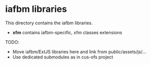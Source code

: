 iafbm libraries
===============

This directory contains the iafbm libraries.
* **xfm** contains iafbm-specific, xfm classes extensions

TODO:
- Move iafbm/ExtJS libraries here and link from public/assets/js/...
- Use dedicated submodules as in cus-ofs project
